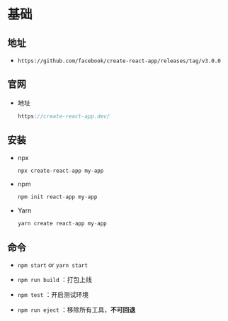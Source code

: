 # 基础

## 地址

  - `https://github.com/facebook/create-react-app/releases/tag/v3.0.0`

## 官网

  - 地址

    ```javascript
    https://create-react-app.dev/
    ```

## 安装

  - npx

    ```javascript
    npx create-react-app my-app
    ```

  - npm

    ```javascript
    npm init react-app my-app
    ```

  - Yarn

    ```javascript
    yarn create react-app my-app
    ```

## 命令

  - `npm start` or `yarn start`

  - `npm run build` ：打包上线

  - `npm test` ：开启测试环境

  - `npm run eject` ：移除所有工具，**不可回退**
